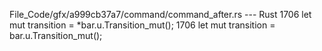 File_Code/gfx/a999cb37a7/command/command_after.rs --- Rust
1706             let mut transition = *bar.u.Transition_mut();                                                                                               1706             let mut transition = bar.u.Transition_mut();

